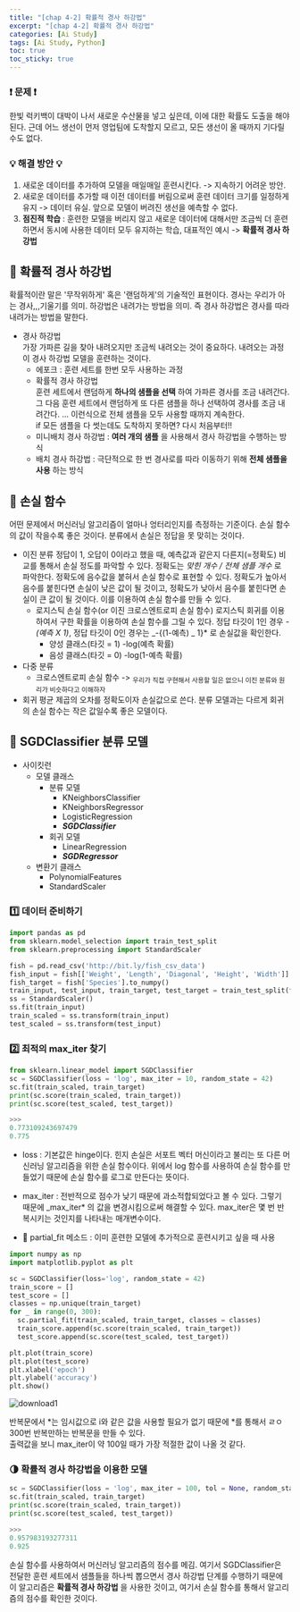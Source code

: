 ```yaml
---
title: "[chap 4-2] 확률적 경사 하강법"
excerpt: "[chap 4-2] 확률적 경사 하강법"
categories: [Ai Study]
tags: [Ai Study, Python]
toc: true
toc_sticky: true
---
```


### ❗ 문제 ❗

한빛 럭키백이 대박이 나서 새로운 수산물을 넣고 싶은데, 이에 대한 확률도 도출을 해야된다. 근데 어느 생선이 먼저 영업팀에 도착할지 모르고, 모든 생선이 올 때까지 기다릴 수도 없다.

### 💡 해결 방안 💡

1. 새로운 데이터를 추가하여 모델을 매일매일 훈련시킨다. -> 지속하기 어려운 방안.
2. 새로운 데이터를 추가할 때 이전 데이터를 버림으로써 훈련 데이터 크기를 일정하게 유지 -> 데이터 유실. 앞으로 모델이 버려진 생선을 예측할 수 없다.
3. **점진적 학습** : 훈련한 모델을 버리지 않고 새로운 데이터에 대해서만 조금씩 더 훈련하면서 동시에 사용한 데이터 모두 유지하는 학습, 대표적인 예시 -> **확률적 경사 하강법**

## 🔮 확률적 경사 하강법

확률적이란 말은 '무작위하게' 혹은 '랜덤하게'의 기술적인 표현이다. 경사는 우리가 아는 경사,,,기울기를 의미. 하강법은 내려가는 방법을 의미. 즉 경사 하강법은 경사를 따라 내려가는 방법을 말한다.

- 경사 하강법 <br>
  가장 가파른 길을 찾아 내려오지만 조금씩 내려오는 것이 중요하다. 내려오는 과정이 경사 하강법 모델을 훈련하는 것이다.
  - 에포크 : 훈련 세트를 한번 모두 사용하는 과정
  - 확률적 경사 하강법 <br>
    훈련 세트에서 랜덤하게 **하나의 샘플을 선택** 하여 가파른 경사를 조금 내려간다. 그 다음 훈련 세트에서 랜덤하게 또 다른 샘플을 하나 선택하여 경사를 조금 내려간다. ... 이런식으로 전체 샘플을 모두 사용할 때까지 계속한다. <br>
    if 모든 샘플을 다 썻는데도 도착하지 못하면? 다시 처음부터!!
  - 미니배치 경사 하강법 : **여러 개의 샘플** 을 사용해서 경사 하강법을 수행하는 방식
  - 배치 경사 하강법 : 극단적으로 한 번 경사로를 따라 이동하기 위해 **전체 샘플을 사용** 하는 방식

## 🔮 손실 함수

어떤 문제에서 머신러닝 알고리즘이 얼마나 엉터리인지를 측정하는 기준이다. 손실 함수의 값이 작을수록 좋은 것이다. 분류에서 손실은 정답을 못 맞히는 것이다.

- 이진 분류
  정답이 1, 오답이 0이라고 했을 때, 예측값과 같은지 다른지(=정확도) 비교를 통해서 손실 정도를 파악할 수 있다. 정확도는 _맞힌 개수 / 전체 샘플 개수_ 로 파악한다. 정확도에 음수값을 붙혀서 손실 함수로 표현할 수 있다. 정확도가 높아서 음수를 붙힌다면 손실이 낮은 값이 될 것이고, 정확도가 낮아서 음수를 붙힌다면 손실이 큰 값이 될 것이다. 이를 이용하여 손실 함수를 만들 수 있다.
  - 로지스틱 손실 함수(or 이진 크로스엔트로피 손실 함수)
    로지스틱 회귀를 이용하여서 구한 확률을 이용하여 손실 함수를 그릴 수 있다. 정답 타깃이 1인 경우 _-(예측 X 1)_, 정답 타깃이 0인 경우는 _-{(1-예측) _ 1}\* 로 손실값을 확인한다.
    - 양성 클래스(타깃 = 1)
      -log(예측 확률)
    - 음성 클래스(타깃 = 0)
      -log(1-예측 확률)
- 다중 분류
  - 크로스엔트로피 손실 함수 -> <sub>우리가 직접 구현해서 사용할 일은 없으니 이진 분류와 원리가 비슷하다고 이해하자</sub>
- 회귀
  평균 제곱의 오차를 정확도이자 손실값으로 쓴다. 분류 모델과는 다르게 회귀의 손실 함수는 작은 값일수록 좋은 모델이다.

## 🔮 SGDClassifier 분류 모델

- 사이킷런
  - 모델 클래스
    - 분류 모델
      - KNeighborsClassifier
      - KNeighborsRegressor
      - LogisticRegression
      - **_SGDClassifier_**
    - 회귀 모델
      - LinearRegression
      - **_SGDRegressor_**
  - 변환기 클래스
    - PolynomialFeatures
    - StandardScaler <br>

### 1️⃣ 데이터 준비하기

```python
import pandas as pd
from sklearn.model_selection import train_test_split
from sklearn.preprocessing import StandardScaler

fish = pd.read_csv('http://bit.ly/fish_csv_data')
fish_input = fish[['Weight', 'Length', 'Diagonal', 'Height', 'Width']].to_numpy()
fish_target = fish['Species'].to_numpy()
train_input, test_input, train_target, test_target = train_test_split(fish_input, fish_target, random_state = 42)
ss = StandardScaler()
ss.fit(train_input)
train_scaled = ss.transform(train_input)
test_scaled = ss.transform(test_input)
```

### 2️⃣ 최적의 max_iter 찾기

```python
from sklearn.linear_model import SGDClassifier
sc = SGDClassifier(loss = 'log', max_iter = 10, random_state = 42)
sc.fit(train_scaled, train_target)
print(sc.score(train_scaled, train_target))
print(sc.score(test_scaled, test_target))

>>>
0.773109243697479
0.775
```

- loss : 기본값은 hinge이다. 힌지 손실은 서포트 벡터 머신이라고 불리는 또 다른 머신러닝 알고리즘을 위한 손실 함수이다. 위에서 log 함수를 사용하여 손실 함수를 만들었기 때문에 손실 함수를 로그로 만든다는 뜻이다.
- max_iter : 전반적으로 점수가 낮기 때문에 과소적합되었다고 볼 수 있다. 그렇기 때문에 \_max_iter\* 의 값을 변경시킴으로써 해결할 수 있다. max_iter은 몇 번 반복시키는 것인지를 나타내는 매개변수이다.

- 🍖 partial_fit 메소드 : 이미 훈련한 모델에 추가적으로 훈련시키고 싶을 때 사용

```python
import numpy as np
import matplotlib.pyplot as plt

sc = SGDClassifier(loss='log', random_state = 42)
train_score = []
test_score = []
classes = np.unique(train_target)
for _ in range(0, 300):
  sc.partial_fit(train_scaled, train_target, classes = classes)
  train_score.append(sc.score(train_scaled, train_target))
  test_score.append(sc.score(test_scaled, test_target))

plt.plot(train_score)
plt.plot(test_score)
plt.xlabel('epoch')
plt.ylabel('accuracy')
plt.show()
```

![download1](https://user-images.githubusercontent.com/96654391/161743122-16b53312-5f12-47dc-bf29-b512f24deb69.png)

반복문에서 *는 임시값으로 i와 같은 값을 사용할 필요가 없기 때문에 *를 통해서 ㄹㅇ 300번 반복만하는 반복문을 만들 수 있다.
<br>
출력값을 보니 max_iter이 약 100일 때가 가장 적절한 값이 나올 것 같다.

### 🌗 확률적 경사 하강법을 이용한 모델

```python
sc = SGDClassifier(loss = 'log', max_iter = 100, tol = None, random_state = 42)
sc.fit(train_scaled, train_target)
print(sc.score(train_scaled, train_target))
print(sc.score(test_scaled, test_target))

>>>
0.957983193277311
0.925
```

손실 함수를 사용하여서 머신러닝 알고리즘의 점수를 메김. 여기서 SGDClassifier은 전달한 훈련 세트에서 샘플들을 하나씩 뽑으면서 경사 하강법 단계를 수행하기 때문에 이 알고리즘은 **확률적 경사 하강법** 을 사용한 것이고, 여기서 손실 함수를 통해서 알고리즘의 점수를 확인한 것이다.
